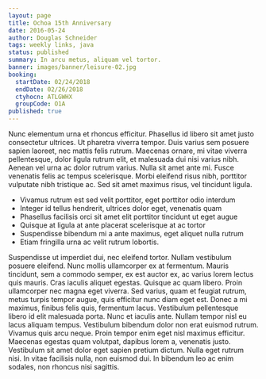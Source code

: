 ```yaml
---
layout: page
title: Ochoa 15th Anniversary
date: 2016-05-24
author: Douglas Schneider
tags: weekly links, java
status: published
summary: In arcu metus, aliquam vel tortor.
banner: images/banner/leisure-02.jpg
booking:
  startDate: 02/24/2018
  endDate: 02/26/2018
  ctyhocn: ATLGWHX
  groupCode: O1A
published: true
---
```

Nunc elementum urna et rhoncus efficitur. Phasellus id libero sit amet justo consectetur ultrices. Ut pharetra viverra tempor. Duis varius sem posuere sapien laoreet, nec mattis felis rutrum. Maecenas ornare, mi vitae viverra pellentesque, dolor ligula rutrum elit, et malesuada dui nisi varius nibh. Aenean vel urna ac dolor rutrum varius. Nulla sit amet ante mi. Fusce venenatis felis ac tempus scelerisque. Morbi eleifend risus nibh, porttitor vulputate nibh tristique ac. Sed sit amet maximus risus, vel tincidunt ligula.

* Vivamus rutrum est sed velit porttitor, eget porttitor odio interdum
* Integer id tellus hendrerit, ultrices dolor eget, venenatis quam
* Phasellus facilisis orci sit amet elit porttitor tincidunt ut eget augue
* Quisque at ligula at ante placerat scelerisque at ac tortor
* Suspendisse bibendum mi a ante maximus, eget aliquet nulla rutrum
* Etiam fringilla urna ac velit rutrum lobortis.

Suspendisse ut imperdiet dui, nec eleifend tortor. Nullam vestibulum posuere eleifend. Nunc mollis ullamcorper ex at fermentum. Mauris tincidunt, sem a commodo semper, ex est auctor ex, ac varius lorem lectus quis mauris. Cras iaculis aliquet egestas. Quisque ac quam libero. Proin ullamcorper nec magna eget viverra.
Sed varius, quam et feugiat rutrum, metus turpis tempor augue, quis efficitur nunc diam eget est. Donec a mi maximus, finibus felis quis, fermentum lacus. Vestibulum pellentesque libero id elit malesuada porta. Nunc et iaculis ante. Nullam tempor nisl eu lacus aliquam tempus. Vestibulum bibendum dolor non erat euismod rutrum. Vivamus quis arcu neque. Proin tempor enim eget nisl maximus efficitur. Maecenas egestas quam volutpat, dapibus lorem a, venenatis justo. Vestibulum sit amet dolor eget sapien pretium dictum. Nulla eget rutrum nisi. In vitae facilisis nulla, non euismod dui. In bibendum leo ac enim sodales, non rhoncus nisi sagittis.
